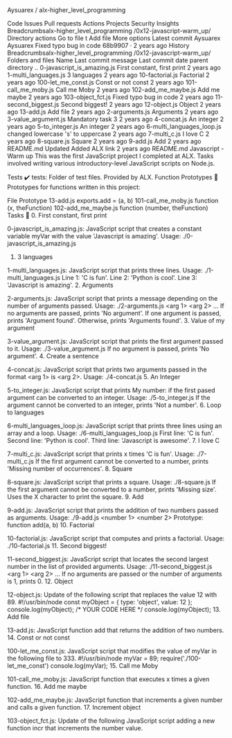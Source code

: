 
Aysuarex
/
alx-higher_level_programming

Code
Issues
Pull requests
Actions
Projects
Security
Insights
Breadcrumbsalx-higher_level_programming
/0x12-javascript-warm_up/
Directory actions
Go to file
t
Add file
More options
Latest commit
Aysuarex
Aysuarex
Fixed typo bug in code
68b9907
 · 
2 years ago
History
Breadcrumbsalx-higher_level_programming
/0x12-javascript-warm_up/
Folders and files
Name	Last commit message	Last commit date
parent directory
..
0-javascript_is_amazing.js
First constant, first print
2 years ago
1-multi_languages.js
3 languages
2 years ago
10-factorial.js
Factorial
2 years ago
100-let_me_const.js
Const or not const
2 years ago
101-call_me_moby.js
Call me Moby
2 years ago
102-add_me_maybe.js
Add me maybe
2 years ago
103-object_fct.js
Fixed typo bug in code
2 years ago
11-second_biggest.js
Second biggest!
2 years ago
12-object.js
Object
2 years ago
13-add.js
Add file
2 years ago
2-arguments.js
Arguments
2 years ago
3-value_argument.js
Mandatory task 3
2 years ago
4-concat.js
An integer
2 years ago
5-to_integer.js
An integer
2 years ago
6-multi_languages_loop.js
changed lowercase 's' to uppercase
2 years ago
7-multi_c.js
I love C
2 years ago
8-square.js
Square
2 years ago
9-add.js
Add
2 years ago
README.md
Updated Added ALX link
2 years ago
README.md
Javascript - Warm up
This was the first JavaScript project I completed at ALX. Tasks involved writing various introductory-level JavaScript scripts on Node.js.

Tests ✔️
tests: Folder of test files. Provided by ALX.
Function Prototypes 💾
Prototypes for functions written in this project:

File	Prototype
13-add.js	exports.add = (a, b)
101-call_me_moby.js	function (x, theFunction)
102-add_me_maybe.js	function (number, theFunction)
Tasks 📃
0. First constant, first print

0-javascript_is_amazing.js: JavaScript script that creates a constant variable myVar with the value 'Javascript is amazing'.
Usage: ./0-javascript_is_amazing.js
1. 3 languages

1-multi_languages.js: JavaScript script that prints three lines.
Usage: ./1-multi_languages.js
Line 1: 'C is fun'.
Line 2: 'Python is cool'.
Line 3: 'Javascript is amazing'.
2. Arguments

2-arguments.js: JavaScript script that prints a message depending on the number of arguments passed.
Usage: ./2-arguments.js <arg 1> <arg 2> ...
If no arguments are passed, prints 'No argument'.
If one argument is passed, prints 'Argument found'.
Otherwise, prints 'Arguments found'.
3. Value of my argument

3-value_argument.js: JavaScript script that prints the first argument passed to it.
Usage: ./3-value_argument.js <arg>
If no argument is passed, prints 'No argument'.
4. Create a sentence

4-concat.js: JavaScript script that prints two arguments passed in the format <arg 1> is <arg 2>.
Usage: ./4-concat.js <arg1> <arg2>
5. An Integer

5-to_integer.js: JavaScript script that prints My number: <first argument converted in integer> if the first pased argument can be converted to an integer.
Usage: ./5-to_integer.js
If the argument cannot be converted to an integer, prints 'Not a number'.
6. Loop to languages

6-multi_languages_loop.js: JavaScript script that prints three lines using an array and a loop.
Usage: ./6-multi_languages_loop.js
First line: 'C is fun'.
Second line: 'Python is cool'.
Third line: 'Javascript is awesome'.
7. I love C

7-multi_c.js: JavaScript script that prints x times 'C is fun'.
Usage: ./7-multi_c.js <x>
If the first argument cannot be converted to a number, prints 'Missing number of occurrences'.
8. Square

8-square.js: JavaScript script that prints a square.
Usage: ./8-square.js <size>
If the first argument cannot be converted to a number, prints 'Missing size'.
Uses the X character to print the square.
9. Add

9-add.js: JavaScript script that prints the addition of two numbers passed as arguments.
Usage: ./9-add.js <number 1> <number 2>
Prototype: function add(a, b)
10. Factorial

10-factorial.js: JavaScript script that computes and prints a factorial.
Usage: ./10-factorial.js <number to compute factorial of>
11. Second biggest!

11-second_biggest.js: JavaScript script that locates the second largest number in the list of provided arguments.
Usage: ./11-second_biggest.js <arg 1> <arg 2> ...
If no arguments are passed or the number of arguments is 1, prints 0.
12. Object

12-object.js: Update of the following script that replaces the value 12 with 89.
#!/usr/bin/node
const myObject = {
  type: 'object',
  value: 12
};
console.log(myObject);
/*
YOUR CODE HERE
*/
console.log(myObject);
13. Add file

13-add.js: JavaScript function add that returns the addition of two numbers.
14. Const or not const

100-let_me_const.js: JavaScript script that modifies the value of myVar in the following file to 333.
#!/usr/bin/node
myVar = 89;
require('./100-let_me_const')
console.log(myVar);
15. Call me Moby

101-call_me_moby.js: JavaScript function that executes x times a given function.
16. Add me maybe

102-add_me_maybe.js: JavaScript function that increments a given number and calls a given function.
17. Increment object

103-object_fct.js: Update of the following JavaScript script adding a new function incr that increments the number value.
